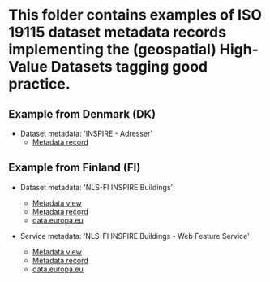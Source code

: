 # This folder contains examples of ISO 19115 dataset metadata records implementing the (geospatial) High-Value Datasets tagging good practice.

## Example from Denmark (DK)

* Dataset metadata: 'INSPIRE - Adresser'
    * [Metadata record](https://geodata-info.dk/srv/eng/csw?service=CSW&version=2.0.2&request=GetRecords&maxrecords=2500&outputschema=http://www.isotc211.org/2005/gmd&elementsetname=full&resulttype=results&constraintlanguage=FILTER&constraint_language_version=1.1.0&namespace=xmlns(gmd=http://www.isotc211.org/2005/gmd)&typenames=gmd:MD_Metadata&constraint=%3Cogc:Filter%20xmlns:csw=%22http://www.opengis.net/cat/csw/2.0.2%22%20xmlns:ogc=%22http://www.opengis.net/ogc%22%3E%3Cogc:And%3E%3Cogc:PropertyIsEqualTo%3E%20%3Cogc:PropertyName%3ESubject%3C/ogc:PropertyName%3E%20%3Cogc:Literal%3EHigh-value%20dataset%3C/ogc:Literal%3E%3C/ogc:PropertyIsEqualTo%3E%3Cogc:PropertyIsEqualTo%3E%20%3Cogc:PropertyName%3EType%3C/ogc:PropertyName%3E%20%3Cogc:Literal%3Edataset%3C/ogc:Literal%3E%20%3C/ogc:PropertyIsEqualTo%3E%3C/ogc:And%3E%3C/ogc:Filter%3E)

## Example from Finland (FI)

* Dataset metadata: 'NLS-FI INSPIRE Buildings'
    * [Metadata view](https://www.paikkatietohakemisto.fi/geonetwork/srv/fin/catalog.search#/metadata/78750e14-35bd-4e54-b1af-e49a079d81f4)
    * [Metadata record](https://www.paikkatietohakemisto.fi/geonetwork/srv/api/records/78750e14-35bd-4e54-b1af-e49a079d81f4/formatters/xml?approved=true)
    * [data.europa.eu](https://data.europa.eu/data/datasets/78750e14-35bd-4e54-b1af-e49a079d81f4?locale=en)
  
* Service metadata: 'NLS-FI INSPIRE Buildings - Web Feature Service'
    * [Metadata view](https://www.paikkatietohakemisto.fi/geonetwork/srv/fin/catalog.search#/metadata/b80aa2d4-598e-40c8-85b0-7d86f2ee3e26)
    * [Metadata record](https://www.paikkatietohakemisto.fi/geonetwork/srv/api/records/b80aa2d4-598e-40c8-85b0-7d86f2ee3e26/formatters/xml?approved=true)
    * [data.europa.eu](https://data.europa.eu/data/datasets/b80aa2d4-598e-40c8-85b0-7d86f2ee3e26?locale=en)
